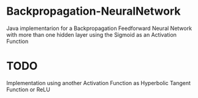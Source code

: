 # Backpropagation-NeuralNetwork
Java implementarion for a Backpropagation Feedforward Neural Network with more than one hidden layer
using the Sigmoid as an Activation Function

# TODO
Implementation using another Activation Function as Hyperbolic Tangent Function or ReLU
